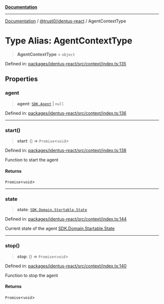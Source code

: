 [**Documentation**](../../../README.md)

***

[Documentation](../../../README.md) / [@trust0/identus-react](../README.md) / AgentContextType

# Type Alias: AgentContextType

> **AgentContextType** = `object`

Defined in: [packages/identus-react/src/context/index.ts:135](https://github.com/trust0-project/identus/blob/a6d496dbeb1ff4b1fd951df4078dd7dccd84e094/packages/identus-react/src/context/index.ts#L135)

## Properties

### agent

> **agent**: [`SDK.Agent`](https://github.com/hyperledger-identus/sdk-ts/blob/main/docs/sdk/modules.md) \| `null`

Defined in: [packages/identus-react/src/context/index.ts:136](https://github.com/trust0-project/identus/blob/a6d496dbeb1ff4b1fd951df4078dd7dccd84e094/packages/identus-react/src/context/index.ts#L136)

***

### start()

> **start**: () => `Promise`\<`void`\>

Defined in: [packages/identus-react/src/context/index.ts:138](https://github.com/trust0-project/identus/blob/a6d496dbeb1ff4b1fd951df4078dd7dccd84e094/packages/identus-react/src/context/index.ts#L138)

Function to start the agent

#### Returns

`Promise`\<`void`\>

***

### state

> **state**: [`SDK.Domain.Startable.State`](https://github.com/hyperledger-identus/sdk-ts/blob/main/docs/sdk/modules.md)

Defined in: [packages/identus-react/src/context/index.ts:144](https://github.com/trust0-project/identus/blob/a6d496dbeb1ff4b1fd951df4078dd7dccd84e094/packages/identus-react/src/context/index.ts#L144)

Current state of the agent
[SDK.Domain.Startable.State](https://github.com/hyperledger-identus/sdk-ts/blob/main/docs/sdk/modules/Domain.Protocols.Startable.md)

***

### stop()

> **stop**: () => `Promise`\<`void`\>

Defined in: [packages/identus-react/src/context/index.ts:140](https://github.com/trust0-project/identus/blob/a6d496dbeb1ff4b1fd951df4078dd7dccd84e094/packages/identus-react/src/context/index.ts#L140)

Function to stop the agent

#### Returns

`Promise`\<`void`\>
